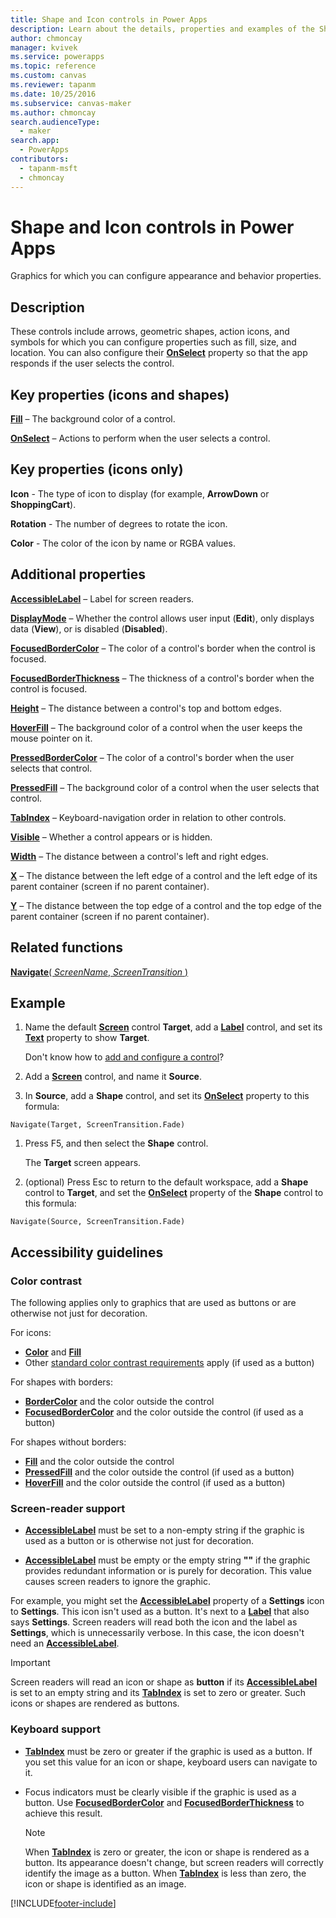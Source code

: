 ```yaml
---
title: Shape and Icon controls in Power Apps
description: Learn about the details, properties and examples of the Shape and Icon controls in Power Apps.
author: chmoncay
manager: kvivek
ms.service: powerapps
ms.topic: reference
ms.custom: canvas
ms.reviewer: tapanm
ms.date: 10/25/2016
ms.subservice: canvas-maker
ms.author: chmoncay
search.audienceType:
  - maker
search.app:
  - PowerApps
contributors:
  - tapanm-msft
  - chmoncay
---
```

# Shape and Icon controls in Power Apps
Graphics for which you can configure appearance and behavior properties.

## Description
These controls include arrows, geometric shapes, action icons, and symbols for which you can configure properties such as fill, size, and location. You can also configure their **[OnSelect](properties-core.md)** property so that the app responds if the user selects the control.

## Key properties (icons and shapes)
**[Fill](properties-color-border.md)** – The background color of a control.

**[OnSelect](properties-core.md)** – Actions to perform when the user selects a control.

## Key properties (icons only)

**Icon** - The type of icon to display (for example, **ArrowDown** or **ShoppingCart**). 

**Rotation** - The number of degrees to rotate the icon. 

**Color** - The color of the icon by name or RGBA values.

## Additional properties
**[AccessibleLabel](properties-accessibility.md)** – Label for screen readers.

**[DisplayMode](properties-core.md)** – Whether the control allows user input (**Edit**), only displays data (**View**), or is disabled (**Disabled**).

**[FocusedBorderColor](properties-color-border.md)** – The color of a control's border when the control is focused.

**[FocusedBorderThickness](properties-color-border.md)** – The thickness of a control's border when the control is focused.

**[Height](properties-size-location.md)** – The distance between a control's top and bottom edges.

**[HoverFill](properties-color-border.md)** – The background color of a control when the user keeps the mouse pointer on it.

**[PressedBorderColor](properties-color-border.md)** – The color of a control's border when the user selects that control.

**[PressedFill](properties-color-border.md)** – The background color of a control when the user selects that control.

**[TabIndex](properties-accessibility.md)** – Keyboard-navigation order in relation to other controls.

**[Visible](properties-core.md)** – Whether a control appears or is hidden.

**[Width](properties-size-location.md)** – The distance between a control's left and right edges.

**[X](properties-size-location.md)** – The distance between the left edge of a control and the left edge of its parent container (screen if no parent container).

**[Y](properties-size-location.md)** – The distance between the top edge of a control and the top edge of the parent container (screen if no parent container).

## Related functions

[**Navigate**( *ScreenName*, *ScreenTransition* )](../functions/function-navigate.md)

## Example

1. Name the default **[Screen](control-screen.md)** control **Target**, add a **[Label](control-text-box.md)** control, and set its **[Text](properties-core.md)** property to show **Target**.

    Don't know how to [add and configure a control](../add-configure-controls.md)?

1. Add a **[Screen](control-screen.md)** control, and name it **Source**.

1. In **Source**, add a **Shape** control, and set its **[OnSelect](properties-core.md)** property to this formula:

  `Navigate(Target, ScreenTransition.Fade)`
  
1. Press F5, and then select the **Shape** control.

    The **Target** screen appears.

1. (optional) Press Esc to return to the default workspace, add a **Shape** control to **Target**, and set the **[OnSelect](properties-core.md)** property of the **Shape** control to this formula:

  `Navigate(Source, ScreenTransition.Fade)`

## Accessibility guidelines

### Color contrast

The following applies only to graphics that are used as buttons or are otherwise not just for decoration.

For icons:
- **[Color](properties-color-border.md)** and **[Fill](properties-color-border.md)**
- Other [standard color contrast requirements](../accessible-apps-color.md) apply (if used as a button)

For shapes with borders:
- **[BorderColor](properties-color-border.md)** and the color outside the control
- **[FocusedBorderColor](properties-color-border.md)** and the color outside the control (if used as a button)

For shapes without borders:
- **[Fill](properties-color-border.md)** and the color outside the control
- **[PressedFill](properties-color-border.md)** and the color outside the control (if used as a button)
- **[HoverFill](properties-color-border.md)** and the color outside the control (if used as a button)

### Screen-reader support
- **[AccessibleLabel](properties-accessibility.md)** must be set to a non-empty string if the graphic is used as a button or is otherwise not just for decoration.

- **[AccessibleLabel](properties-accessibility.md)** must be empty or the empty string **""** if the graphic provides redundant information or is purely for decoration. This value causes screen readers to ignore the graphic.

For example, you might set the **[AccessibleLabel](properties-accessibility.md)** property of a **Settings** icon to **Settings**. This icon isn't used as a button. It's next to a **[Label](control-text-box.md)** that also says **Settings**. Screen readers will read both the icon and the label as **Settings**, which is unnecessarily verbose. In this case, the icon doesn't need an **[AccessibleLabel](properties-accessibility.md)**.

> [!IMPORTANT]
> Screen readers will read an icon or shape as **button** if its **[AccessibleLabel](properties-accessibility.md)** is set to an empty string and its **[TabIndex](properties-accessibility.md)** is set to zero or greater. Such icons or shapes are rendered as buttons. 

### Keyboard support
- **[TabIndex](properties-accessibility.md)** must be zero or greater if the graphic is used as a button. If you set this value for an icon or shape, keyboard users can navigate to it.

- Focus indicators must be clearly visible if the graphic is used as a button. Use **[FocusedBorderColor](properties-color-border.md)** and **[FocusedBorderThickness](properties-color-border.md)** to achieve this result.

    > [!NOTE]
    > When **[TabIndex](properties-accessibility.md)** is zero or greater, the icon or shape is rendered as a button. Its appearance doesn't change, but screen readers will correctly identify the image as a button. When **[TabIndex](properties-accessibility.md)** is less than zero, the icon or shape is identified as an image.


[!INCLUDE[footer-include](../../../includes/footer-banner.md)]